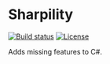 Sharpility
==========

[![Build status](https://ci.appveyor.com/api/projects/status/ouvbkxumda5j2fkk?svg=true)](https://ci.appveyor.com/project/FinderSystems/sharpility)
[![License](https://img.shields.io/badge/license-MIT-blue.svg)](https://github.com/FinderSystems/Sharpility/blob/master/LICENSE.txt)

Adds missing features to C#.